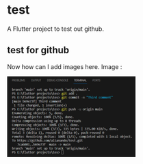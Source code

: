 # test

A Flutter project to test out github.

## test for github
Now how can I add images here.
Image :

<img loading="lazy" width="300px" src="./lib/assets/git_readme/Screenshot 2024-01-28 123050.png" alt="screenshot png" />